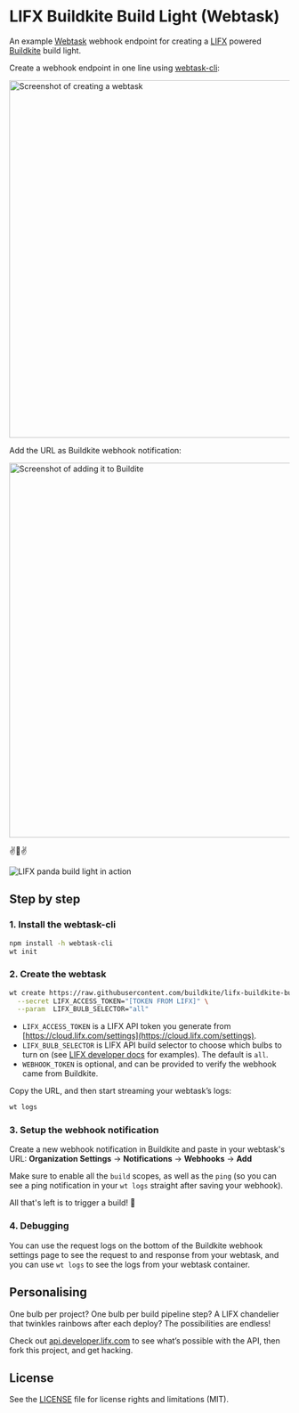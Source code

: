 # LIFX Buildkite Build Light (Webtask)

An example [Webtask](https://webtask.io) webhook endpoint for creating a [LIFX](https://lifx.com/) powered [Buildkite](https://buildkite.com/) build light.

Create a webhook endpoint in one line using [webtask-cli](https://github.com/auth0/wt-cli):

<img src="http://i.imgur.com/PWolg0s.png" width="642" alt="Screenshot of creating a webtask">

Add the URL as Buildkite webhook notification:

<img src="http://i.imgur.com/NuOTKz4.png" width="673" alt="Screenshot of adding it to Buildite">

:v::panda_face::v:

![LIFX panda build light in action](http://i.imgur.com/FrBTgnf.gif)

## Step by step

### 1. Install the webtask-cli

```bash
npm install -h webtask-cli
wt init
```

### 2. Create the webtask

```bash
wt create https://raw.githubusercontent.com/buildkite/lifx-buildkite-build-light-webtask/master/index.js \
  --secret LIFX_ACCESS_TOKEN="[TOKEN FROM LIFX]" \
  --param  LIFX_BULB_SELECTOR="all"
```

* `LIFX_ACCESS_TOKEN` is a LIFX API token you generate from [https://cloud.lifx.com/settings](https://cloud.lifx.com/settings).
* `LIFX_BULB_SELECTOR` is LIFX API build selector to choose which bulbs to turn on (see [LIFX developer docs](http://api.developer.lifx.com/docs/selectors) for examples). The default is `all`.
* `WEBHOOK_TOKEN` is optional, and can be provided to verify the webhook came from Buildkite.

Copy the URL, and then start streaming your webtask’s logs:

```bash
wt logs
```

### 3. Setup the webhook notification

Create a new webhook notification in Buildkite and paste in your webtask's URL: **Organization Settings** → **Notifications** → **Webhooks** → **Add**

Make sure to enable all the `build` scopes, as well as the `ping` (so you can see a ping notification in your `wt logs` straight after saving your webhook).

All that's left is to trigger a build! :tada:

### 4. Debugging

You can use the request logs on the bottom of the Buildkite webhook settings page to see the request to and response from your webtask, and you can use `wt logs` to see the logs from your webtask container.

## Personalising

One bulb per project? One bulb per build pipeline step? A LIFX chandelier that twinkles rainbows after each deploy? The possibilities are endless!

Check out [api.developer.lifx.com](http://api.developer.lifx.com) to see what’s possible with the API, then fork this project, and get hacking.

## License

See the [LICENSE](LICENSE.md) file for license rights and limitations (MIT).
